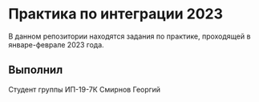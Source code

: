 # Практика по интеграции 2023
В данном репозитории находятся задания по практике, проходящей в январе-феврале 2023 года.

## Выполнил
Студент группы ИП-19-7К Смирнов Георгий